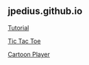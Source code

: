 ## jpedius.github.io

[Tutorial](tutorial/)

[Tic Tac Toe](games/tic-tac-toe/)

[Cartoon Player](games/cartoon-player/)
